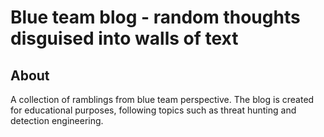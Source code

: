 # Blue team blog - random thoughts disguised into walls of text

## About
A collection of ramblings from blue team perspective. The blog is created for educational purposes, following topics such as threat hunting and detection engineering.
